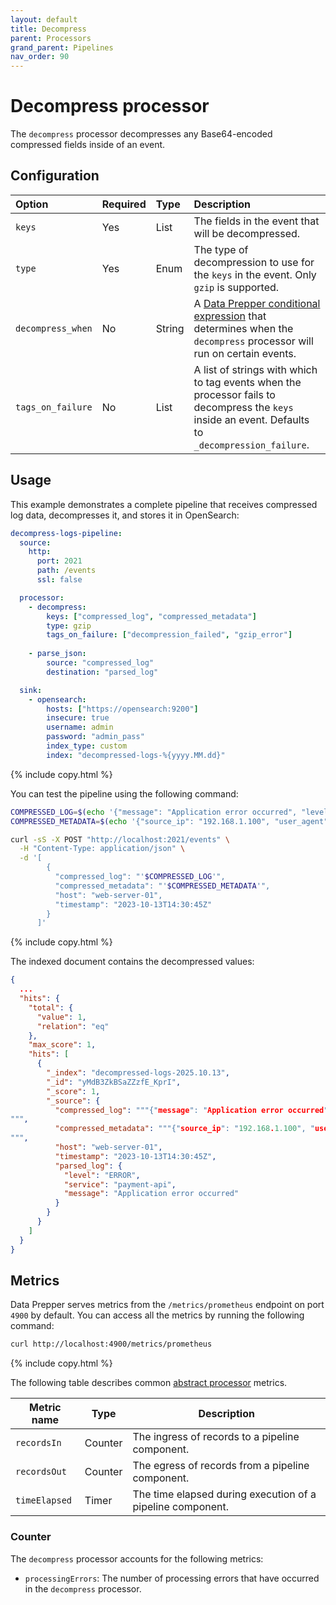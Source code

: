 ```yaml
---
layout: default
title: Decompress
parent: Processors
grand_parent: Pipelines
nav_order: 90
---
```


# Decompress processor

The `decompress` processor decompresses any Base64-encoded compressed fields inside of an event.

## Configuration

Option | Required | Type | Description
:--- | :--- | :--- | :---
`keys` | Yes | List<String> | The fields in the event that will be decompressed.                                                                                          
`type` | Yes | Enum | The type of decompression to use for the `keys` in the event. Only `gzip` is supported.                                           
`decompress_when` | No | String| A [Data Prepper conditional expression]({{site.url}}{{site.baseurl}}/data-prepper/pipelines/expression-syntax/) that determines when the `decompress` processor will run on certain events.
`tags_on_failure` | No | List<String> | A list of strings with which to tag events when the processor fails to decompress the `keys` inside an event. Defaults to `_decompression_failure`.                               

## Usage

This example demonstrates a complete pipeline that receives compressed log data, decompresses it, and stores it in OpenSearch:

```yaml
decompress-logs-pipeline:
  source:
    http:
      port: 2021
      path: /events
      ssl: false

  processor:
    - decompress:
        keys: ["compressed_log", "compressed_metadata"]
        type: gzip
        tags_on_failure: ["decompression_failed", "gzip_error"]
    
    - parse_json:
        source: "compressed_log"
        destination: "parsed_log"

  sink:
    - opensearch:
        hosts: ["https://opensearch:9200"]
        insecure: true
        username: admin
        password: "admin_pass"
        index_type: custom
        index: "decompressed-logs-%{yyyy.MM.dd}"
```
{% include copy.html %}

You can test the pipeline using the following command:

```bash
COMPRESSED_LOG=$(echo '{"message": "Application error occurred", "level": "ERROR", "service": "payment-api"}' | gzip | base64 -w 0)
COMPRESSED_METADATA=$(echo '{"source_ip": "192.168.1.100", "user_agent": "Mozilla/5.0", "response_time_ms": 245}' | gzip | base64 -w 0)

curl -sS -X POST "http://localhost:2021/events" \
  -H "Content-Type: application/json" \
  -d '[
        {
          "compressed_log": "'$COMPRESSED_LOG'",
          "compressed_metadata": "'$COMPRESSED_METADATA'",
          "host": "web-server-01",
          "timestamp": "2023-10-13T14:30:45Z"
        }
      ]'
```
{% include copy.html %}

The indexed document contains the decompressed values:

```json
{
  ...
  "hits": {
    "total": {
      "value": 1,
      "relation": "eq"
    },
    "max_score": 1,
    "hits": [
      {
        "_index": "decompressed-logs-2025.10.13",
        "_id": "yMdB3ZkBSaZZzfE_KprI",
        "_score": 1,
        "_source": {
          "compressed_log": """{"message": "Application error occurred", "level": "ERROR", "service": "payment-api"}
""",
          "compressed_metadata": """{"source_ip": "192.168.1.100", "user_agent": "Mozilla/5.0", "response_time_ms": 245}
""",
          "host": "web-server-01",
          "timestamp": "2023-10-13T14:30:45Z",
          "parsed_log": {
            "level": "ERROR",
            "service": "payment-api",
            "message": "Application error occurred"
          }
        }
      }
    ]
  }
}
```

## Metrics 

Data Prepper serves metrics from the `/metrics/prometheus` endpoint on port `4900` by default. You can access all the metrics by running the following command:

```bash
curl http://localhost:4900/metrics/prometheus
```
{% include copy.html %}

The following table describes common [abstract processor](https://github.com/opensearch-project/data-prepper/blob/main/data-prepper-api/src/main/java/org/opensearch/dataprepper/model/processor/AbstractProcessor.java) metrics. 

| Metric name | Type | Description |
| ------------- | ---- | -----------|
| `recordsIn` | Counter | The ingress of records to a pipeline component. |
| `recordsOut` | Counter | The egress of records from a pipeline component. |
| `timeElapsed` | Timer | The time elapsed during execution of a pipeline component. |

### Counter

The `decompress` processor accounts for the following metrics:

* `processingErrors`: The number of processing errors that have occurred in the `decompress` processor.

